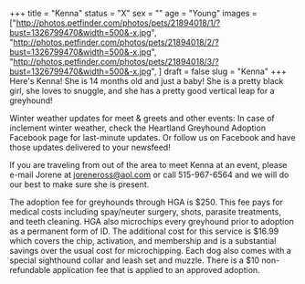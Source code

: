 +++
title = "Kenna"
status = "X"
sex = ""
age = "Young"
images = ["http://photos.petfinder.com/photos/pets/21894018/1/?bust=1326799470&width=500&-x.jpg",
"http://photos.petfinder.com/photos/pets/21894018/2/?bust=1326799470&width=500&-x.jpg",
"http://photos.petfinder.com/photos/pets/21894018/3/?bust=1326799470&width=500&-x.jpg",
]
draft = false
slug = "Kenna"
+++
Here's Kenna! She is 14 months old and just a baby! She is a pretty black girl, she loves to snuggle, and she has a pretty good vertical leap for a greyhound!


Winter weather updates for meet & greets and other events: In case of inclement winter weather, check the Heartland Greyhound Adoption Facebook page for last-minute updates. Or follow us on Facebook and have those updates delivered to your newsfeed!


If you are traveling from out of the area to meet Kenna at an event, please e-mail Jorene at joreneross@aol.com or call 515-967-6564 and we will do our best to make sure she is present.

The adoption fee for greyhounds through HGA is $250. This fee pays for medical costs including spay/neuter surgery, shots, parasite treatments, and teeth cleaning. HGA also microchips every greyhound prior to adoption as a permanent form of ID. The additional cost for this service is $16.99 which covers the chip, activation, and membership and is a substantial savings over the usual cost for microchipping. Each dog also comes with a special sighthound collar and leash set and muzzle. There is a $10 non-refundable application fee that is applied to an approved adoption.

